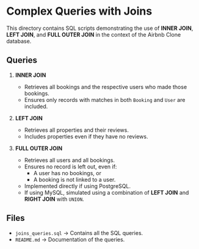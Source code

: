 # Complex Queries with Joins

This directory contains SQL scripts demonstrating the use of **INNER JOIN**, **LEFT JOIN**, and **FULL OUTER JOIN** in the context of the Airbnb Clone database.

## Queries

1. **INNER JOIN**
   - Retrieves all bookings and the respective users who made those bookings.
   - Ensures only records with matches in both `Booking` and `User` are included.

2. **LEFT JOIN**
   - Retrieves all properties and their reviews.
   - Includes properties even if they have no reviews.

3. **FULL OUTER JOIN**
   - Retrieves all users and all bookings.
   - Ensures no record is left out, even if:
     - A user has no bookings, or
     - A booking is not linked to a user.
   - Implemented directly if using PostgreSQL.
   - If using MySQL, simulated using a combination of **LEFT JOIN** and **RIGHT JOIN** with `UNION`.

## Files
- `joins_queries.sql` → Contains all the SQL queries.
- `README.md` → Documentation of the queries.
